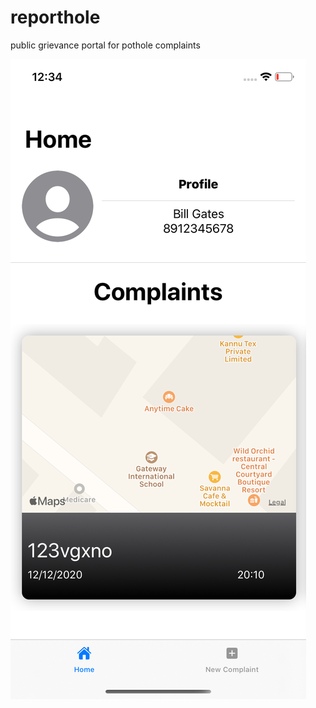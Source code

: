 # reporthole
public grievance portal for pothole complaints

![Home/Light](https://github.com/thepanshuyadav/reporthole/blob/master/SS/Simulator%20Screen%20Shot%20-%20iPhone%2011%20-%202020-05-01%20at%2012.34.16.png "Home")
